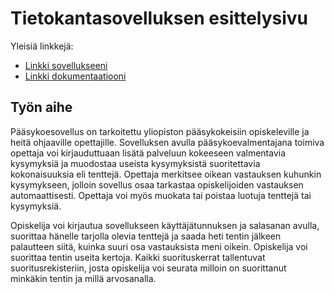 # Tietokantasovelluksen esittelysivu

Yleisiä linkkejä:

* [Linkki sovellukseeni](http://piikkila.users.cs.helsinki.fi/paasykokeet/)
* [Linkki dokumentaatiooni](https://github.com/mimmipi/Tsoha-Bootstrap/blob/master/doc/dokumentaatio.pdf)

## Työn aihe

Pääsykoesovellus on tarkoitettu yliopiston pääsykokeisiin opiskeleville ja heitä ohjaaville opettajille. Sovelluksen avulla pääsykoevalmentajana toimiva opettaja voi kirjauduttuaan lisätä palveluun kokeeseen valmentavia kysymyksiä ja muodostaa useista kysymyksistä suoritettavia kokonaisuuksia eli tenttejä. Opettaja merkitsee oikean vastauksen kuhunkin kysymykseen, jolloin sovellus osaa tarkastaa opiskelijoiden vastauksen automaattisesti. Opettaja voi myös muokata tai poistaa luotuja tenttejä tai kysymyksiä.

Opiskelija voi kirjautua sovellukseen käyttäjätunnuksen ja salasanan avulla, suorittaa hänelle tarjolla olevia tenttejä ja saada heti tentin jälkeen palautteen siitä, kuinka suuri osa vastauksista meni oikein. Opiskelija voi suorittaa tentin useita kertoja. Kaikki suorituskerrat tallentuvat suoritusrekisteriin, josta opiskelija voi seurata milloin on suorittanut minkäkin tentin ja millä arvosanalla.
